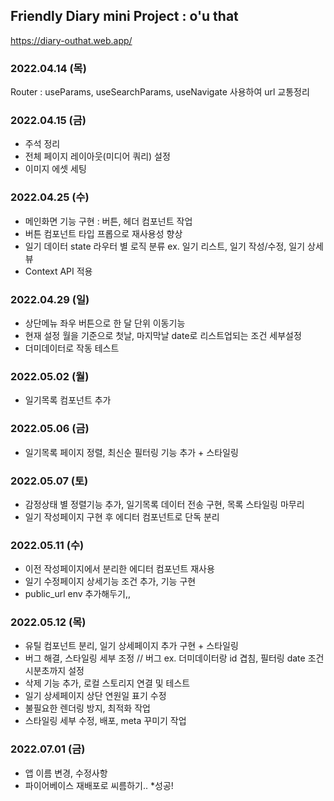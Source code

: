 <!-- Heading -->
## Friendly Diary mini Project : o'u that
https://diary-outhat.web.app/

<!-- 작업 목록 -->
### 2022.04.14 (목)
Router : useParams, useSearchParams, useNavigate 사용하여 url 교통정리

### 2022.04.15 (금)
- 주석 정리
- 전체 페이지 레이아웃(미디어 쿼리) 설정
- 이미지 에셋 세팅

### 2022.04.25 (수)
- 메인화면 기능 구현 : 버튼, 헤더 컴포넌트 작업
- 버튼 컴포넌트 타입 프롭으로 재사용성 향상
- 일기 데이터 state 라우터 별 로직 분류 ex. 일기 리스트, 일기 작성/수정, 일기 상세뷰
- Context API 적용

### 2022.04.29 (일)
- 상단메뉴 좌우 버튼으로 한 달 단위 이동기능
- 현재 설정 월을 기준으로 첫날, 마지막날 date로 리스트업되는 조건 세부설정
- 더미데이터로 작동 테스트

### 2022.05.02 (월)
- 일기목록 컴포넌트 추가

### 2022.05.06 (금)
- 일기목록 페이지 정렬, 최신순 필터링 기능 추가 + 스타일링

### 2022.05.07 (토)
- 감정상태 별 정렬기능 추가, 일기목록 데이터 전송 구현, 목록 스타일링 마무리
- 일기 작성페이지 구현 후 에디터 컴포넌트로 단독 분리

### 2022.05.11 (수)
- 이전 작성페이지에서 분리한 에디터 컴포넌트 재사용
- 일기 수정페이지 상세기능 조건 추가, 기능 구현
- public_url env 추가해두기,,

### 2022.05.12 (목)
- 유틸 컴포넌트 분리, 일기 상세페이지 추가 구현 + 스타일링
- 버그 해결, 스타일링 세부 조정 // 버그 ex. 더미데이터랑 id 겹침, 필터링 date 조건 시분초까지 설정
- 삭제 기능 추가, 로컬 스토리지 연결 및 테스트
- 일기 상세페이지 상단 연원일 표기 수정
- 불필요한 렌더링 방지, 최적화 작업
- 스타일링 세부 수정, 배포, meta 꾸미기 작업

### 2022.07.01 (금)
- 앱 이름 변경, 수정사항 
- 파이어베이스 재배포로 씨름하기.. *성공!
